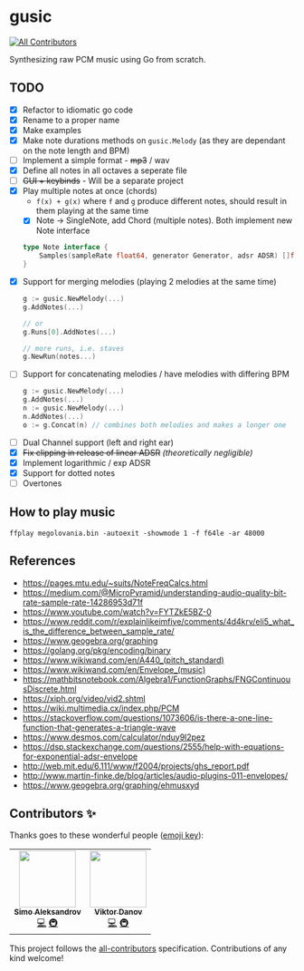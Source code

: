 # gusic
<!-- ALL-CONTRIBUTORS-BADGE:START - Do not remove or modify this section -->
[![All Contributors](https://img.shields.io/badge/all_contributors-2-orange.svg?style=flat-square)](#contributors-)
<!-- ALL-CONTRIBUTORS-BADGE:END -->

Synthesizing raw PCM music using Go from scratch.

## TODO

- [x] Refactor to idiomatic go code
- [x] Rename to a proper name
- [x] Make examples
- [x] Make note durations methods on `gusic.Melody` (as they are dependant on the note length and BPM)
- [ ] Implement a simple format - ~~mp3~~ / wav
- [x] Define all notes in all octaves a seperate file
- [ ] ~~GUI + keybinds~~ - Will be a separate project
- [x] Play multiple notes at once (chords)
  - `f(x) + g(x)` where `f` and `g` produce different notes, should result in them playing at the same time
  - [x] Note -> SingleNote, add Chord (multiple notes). Both implement new Note interface
  ```go
  type Note interface {
      Samples(sampleRate float64, generator Generator, adsr ADSR) []float64
  }

  ```
- [x] Support for merging melodies (playing 2 melodies at the same time)
  ```go
  g := gusic.NewMelody(...)
  g.AddNotes(...)
  
  // or
  g.Runs[0].AddNotes(...)

  // more runs, i.e. staves 
  g.NewRun(notes...)
  ```
- [ ] Support for concatenating melodies / have melodies with differing BPM
  ```go
  g := gusic.NewMelody(...)
  g.AddNotes(...)
  n := gusic.NewMelody(...)
  n.AddNotes(...)
  o := g.Concat(n) // combines both melodies and makes a longer one
  ```
- [ ] Dual Channel support (left and right ear)
- [x] ~~Fix clipping in release of linear ADSR~~  _(theoretically negligible)_
- [x] Implement logarithmic / exp ADSR
- [x] Support for dotted notes
- [ ] Overtones

## How to play music

```console
ffplay megolovania.bin -autoexit -showmode 1 -f f64le -ar 48000
```

## References

- <https://pages.mtu.edu/~suits/NoteFreqCalcs.html>
- <https://medium.com/@MicroPyramid/understanding-audio-quality-bit-rate-sample-rate-14286953d71f>
- <https://www.youtube.com/watch?v=FYTZkE5BZ-0>
- <https://www.reddit.com/r/explainlikeimfive/comments/4d4krv/eli5_what_is_the_difference_between_sample_rate/>
- <https://www.geogebra.org/graphing>
- <https://golang.org/pkg/encoding/binary>
- <https://www.wikiwand.com/en/A440_(pitch_standard)>
- <https://www.wikiwand.com/en/Envelope_(music)>
- <https://mathbitsnotebook.com/Algebra1/FunctionGraphs/FNGContinuousDiscrete.html>
- <https://xiph.org/video/vid2.shtml>
- <https://wiki.multimedia.cx/index.php/PCM>
- <https://stackoverflow.com/questions/1073606/is-there-a-one-line-function-that-generates-a-triangle-wave>
- <https://www.desmos.com/calculator/nduy9l2pez>
- <https://dsp.stackexchange.com/questions/2555/help-with-equations-for-exponential-adsr-envelope>
- <http://web.mit.edu/6.111/www/f2004/projects/ghs_report.pdf>
- <http://www.martin-finke.de/blog/articles/audio-plugins-011-envelopes/>
- <https://www.geogebra.org/graphing/ehmusxyd>

## Contributors ✨

Thanks goes to these wonderful people ([emoji key](https://allcontributors.org/docs/en/emoji-key)):

<!-- ALL-CONTRIBUTORS-LIST:START - Do not remove or modify this section -->
<!-- prettier-ignore-start -->
<!-- markdownlint-disable -->
<table>
  <tr>
   <td align="center"><a href="https://simo.sh"><img src="https://avatars1.githubusercontent.com/u/1344906?v=4" width="100px;" alt=""/><br /><sub><b>Simo Aleksandrov</b></sub></a><br /><a href="https://github.com/fr3fou/gusic/commits?author=fr3fou" title="Code">💻</a> <a href="#infra-fr3fou" title="Infrastructure (Hosting, Build-Tools, etc)">🚇</a></td>
   <td align="center"><a href="https://viktordanov.me"><img src="https://avatars1.githubusercontent.com/u/7188510?v=4" width="100px;" alt=""/><br /><sub><b>Viktor Danov</b></sub></a><br /><a href="https://github.com/fr3fou/gusic/commits?author=viktordanov" title="Code">💻</a> <a href="#infra-viktordanov" title="Infrastructure (Hosting, Build-Tools, etc)">🚇</a></td>
  </tr>
</table>

<!-- markdownlint-enable -->
<!-- prettier-ignore-end -->
<!-- ALL-CONTRIBUTORS-LIST:END -->

This project follows the [all-contributors](https://github.com/all-contributors/all-contributors) specification. Contributions of any kind welcome!
